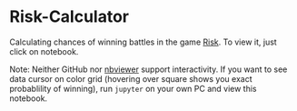 # Risk-Calculator

Calculating chances of winning battles in the game [Risk](https://en.wikipedia.org/wiki/Risk_(game)). To view it, just click on notebook.

Note: Neither GitHub nor [nbviewer](https://nbviewer.jupyter.org/) support interactivity. If you want to see data cursor on color grid
(hovering over square shows you exact probablility of winning), run `jupyter` on your own PC and view this notebook.
